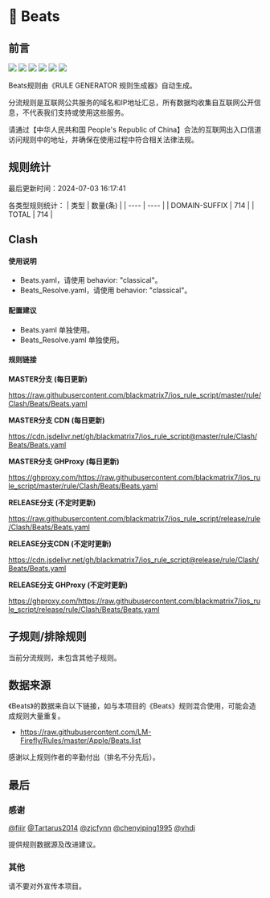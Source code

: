 # 🧸 Beats

## 前言

![](https://shields.io/badge/-移除重复规则-ff69b4) ![](https://shields.io/badge/-DOMAIN与DOMAIN--SUFFIX合并-green) ![](https://shields.io/badge/-DOMAIN--SUFFIX间合并-critical) ![](https://shields.io/badge/-DOMAIN与DOMAIN--KEYWORD合并-9cf) ![](https://shields.io/badge/-DOMAIN--SUFFIX与DOMAIN--KEYWORD合并-blue) ![](https://shields.io/badge/-IP--CIDR(6)合并-blueviolet) 

Beats规则由《RULE GENERATOR 规则生成器》自动生成。

分流规则是互联网公共服务的域名和IP地址汇总，所有数据均收集自互联网公开信息，不代表我们支持或使用这些服务。

请通过【中华人民共和国 People's Republic of China】合法的互联网出入口信道访问规则中的地址，并确保在使用过程中符合相关法律法规。

## 规则统计

最后更新时间：2024-07-03 16:17:41

各类型规则统计：
| 类型 | 数量(条)  | 
| ---- | ----  |
| DOMAIN-SUFFIX | 714  | 
| TOTAL | 714  | 


## Clash 

#### 使用说明
- Beats.yaml，请使用 behavior: "classical"。
- Beats_Resolve.yaml，请使用 behavior: "classical"。

#### 配置建议
- Beats.yaml 单独使用。
- Beats_Resolve.yaml 单独使用。

#### 规则链接
**MASTER分支 (每日更新)**

https://raw.githubusercontent.com/blackmatrix7/ios_rule_script/master/rule/Clash/Beats/Beats.yaml

**MASTER分支 CDN (每日更新)**

https://cdn.jsdelivr.net/gh/blackmatrix7/ios_rule_script@master/rule/Clash/Beats/Beats.yaml

**MASTER分支 GHProxy (每日更新)**

https://ghproxy.com/https://raw.githubusercontent.com/blackmatrix7/ios_rule_script/master/rule/Clash/Beats/Beats.yaml

**RELEASE分支 (不定时更新)**

https://raw.githubusercontent.com/blackmatrix7/ios_rule_script/release/rule/Clash/Beats/Beats.yaml

**RELEASE分支CDN (不定时更新)**

https://cdn.jsdelivr.net/gh/blackmatrix7/ios_rule_script@release/rule/Clash/Beats/Beats.yaml

**RELEASE分支 GHProxy (不定时更新)**

https://ghproxy.com/https://raw.githubusercontent.com/blackmatrix7/ios_rule_script/release/rule/Clash/Beats/Beats.yaml

## 子规则/排除规则


当前分流规则，未包含其他子规则。

## 数据来源

《Beats》的数据来自以下链接，如与本项目的《Beats》规则混合使用，可能会造成规则大量重复。

- https://raw.githubusercontent.com/LM-Firefly/Rules/master/Apple/Beats.list


感谢以上规则作者的辛勤付出（排名不分先后）。

## 最后

### 感谢

[@fiiir](https://github.com/fiiir) [@Tartarus2014](https://github.com/Tartarus2014) [@zjcfynn](https://github.com/zjcfynn) [@chenyiping1995](https://github.com/chenyiping1995) [@vhdj](https://github.com/vhdj)

提供规则数据源及改进建议。

### 其他

请不要对外宣传本项目。